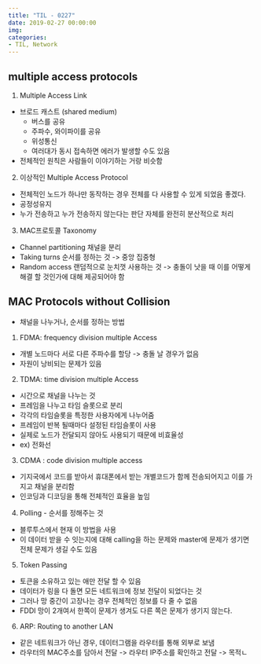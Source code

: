 ```yaml
---
title: "TIL - 0227"
date: 2019-02-27 00:00:00
img:
categories:
- TIL, Network
---
```


## multiple access protocols

1. Multiple Access Link
- 브로드 캐스트 (shared medium)
    - 버스를 공유
    - 주파수, 와이파이를 공유
    - 위성통신
    - 여러대가 동시 접속하면 에러가 발생할 수도 있음
- 전체적인 원칙은 사람들이 이야기하는 거랑 비슷함

2. 이상적인 Multiple Access Protocol
- 전체적인 노드가 하나만 동작하는 경우 전체를 다 사용할 수 있게 되었음 좋겠다.
- 공정성유지
- 누가 전송하고 누가 전송하지 않는다는 판단 자체를 완전히 분산적으로 처리

3. MAC프로토콜 Taxonomy
- Channel partitioning 채널을 분리
- Taking turns  순서를 정하는 것 -> 중앙 집중형
- Random access 랜덤적으로 눈치껏 사용하는 것 -> 충돌이 낫을 때 이를 어떻게 해결 할 것인가에 대해 제공되어야 함

## MAC Protocols without Collision
- 채널을 나누거나, 순서를 정하는 방법

1. FDMA: frequency division multiple Access
- 개별 노드마다 서로 다른 주파수를 할당 -> 충돌 날 경우가 없음
- 자원이 낭비되는 문제가 있음

2. TDMA: time division multiple Access
- 시간으로 채널을 나누는 것
- 프레임을 나누고 타임 슬롯으로 분리
- 각각의 타임슬롯을 특정한 사용자에게 나누어줌
- 프레임이 반복 될때마다 설정된 타임슬롯이 사용
- 실제로 노드가 전달되지 않아도 사용되기 때문에 비효율성
- ex) 전화선

3. CDMA : code division multiple access
- 기지국에서 코드를 받아서 휴대폰에서 받는 개별코드가 함께 전송되어지고 이를 가지고 채널을 분리함
- 인코딩과 디코딩을 통해 전체적인 효율을 높임

4. Polling - 순서를 정해주는 것
- 블루투스에서 현재 이 방법을 사용
- 이 데이터 받을 수 잇는지에 대해 calling을 하는 문제와 master에 문제가 생기면 전체 문제가 생길 수도 있음

5. Token Passing
- 토큰을 소유하고 있는 애만 전달 할 수 있음
- 데이터가 링을 다 돌면 모든 네트워크에 정보 전달이 되었다는 것
- 그러나 망 중간이 고장나는 경우 전체적인 정보를 다 줄 수 없음
- FDDI 망이 2개여서 한쪽이 문제가 생겨도 다른 쪽은 문제가 생기지 않는다.

6. ARP: Routing to another LAN
- 같은 네트워크가 아닌 경우, 데이터그램을 라우터를 통해 외부로 보냄
- 라우터의 MAC주소를 담아서 전달 -> 라우터 IP주소를 확인하고 전달 -> 목적ㄴ
